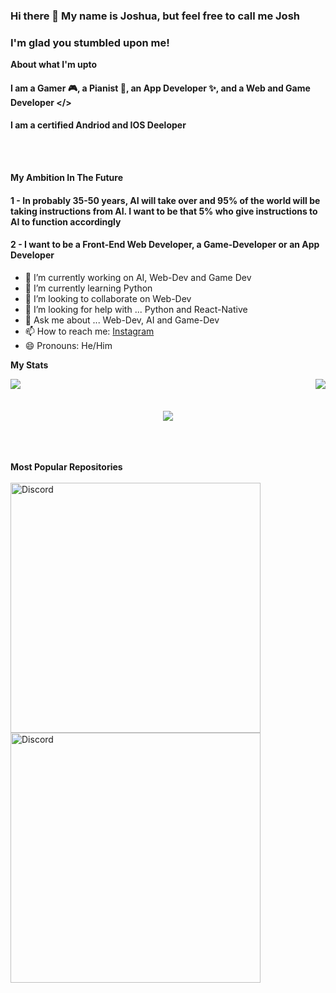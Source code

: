 ### Hi there 👋 My name is Joshua, but feel free to call me Josh
### I'm glad you stumbled upon me!

**About what I'm upto**
#### I am a Gamer 🎮, a Pianist 🎹, an App Developer ✨, and a Web and Game Developer </>
#### I am a certified Andriod and IOS Deeloper
<br>
<br>

**My Ambition In The Future**
#### 1 - In probably 35-50 years, AI will take over and 95% of the world will be taking instructions from AI. I want to be that 5% who give instructions to AI to function accordingly

#### 2 - I want to be a Front-End Web Developer, a Game-Developer or an App Developer 

- 🔭 I’m currently working on AI, Web-Dev and Game Dev
- 🌱 I’m currently learning Python
- 👯 I’m looking to collaborate on Web-Dev
- 🤔 I’m looking for help with ... Python and React-Native
- 💬 Ask me about ... Web-Dev, AI and Game-Dev
- 📫 How to reach me: <a href ='https://www.instagram.com/_.jo.sh._._/'>Instagram</a>
- 😄 Pronouns: He/Him

**My Stats**

<img align="left" src="https://github-readme-stats.vercel.app/api?username=joshmania436&show_icons=true&hide_border=true&theme=tokyonight"><img align="right" src="https://github-readme-stats.vercel.app/api/top-langs/?username=joshmania436&theme=tokyonight&hide=batchfile">

<br>
<br>
<br>

<div align="center"><img src="https://github-profile-trophy.vercel.app/?username=joshmania436&theme=dracula&count_private=true"></div>

<br>
<br>
<br>


**Most Popular Repositories**
<br>
<br>
<a href="https://github.com/joshmania436/Barter-App">
<img src="https://github-readme-stats.vercel.app/api/pin/?username=joshmania436&repo=Barter-App&theme=dracula" alt="Discord" width="400"/>
<br>
<a href="https://github.com/joshmania436/Weather-Forecast">
<img src="https://github-readme-stats.vercel.app/api/pin/?username=joshmania436&repo=Weather-Forecast&theme=dracula" alt="Discord" width="400"/>
</a>
